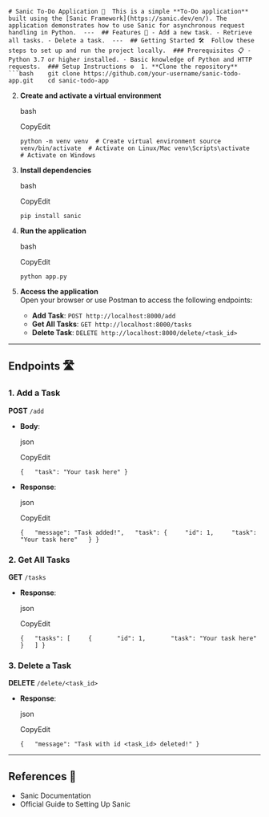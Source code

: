 ` # Sanic To-Do Application 📝  This is a simple **To-Do application** built using the [Sanic Framework](https://sanic.dev/en/). The application demonstrates how to use Sanic for asynchronous request handling in Python.  ---  ## Features 🚀 - Add a new task. - Retrieve all tasks. - Delete a task.  ---  ## Getting Started 🛠️  Follow these steps to set up and run the project locally.  ### Prerequisites 📋 - Python 3.7 or higher installed. - Basic knowledge of Python and HTTP requests.  ### Setup Instructions ⚙️  1. **Clone the repository**      ```bash    git clone https://github.com/your-username/sanic-todo-app.git    cd sanic-todo-app `

2.  **Create and activate a virtual environment**

    bash

    CopyEdit

    `python -m venv venv  # Create virtual environment source venv/bin/activate  # Activate on Linux/Mac venv\Scripts\activate     # Activate on Windows`

3.  **Install dependencies**

    bash

    CopyEdit

    `pip install sanic`

4.  **Run the application**

    bash

    CopyEdit

    `python app.py`

5.  **Access the application**  
    Open your browser or use Postman to access the following endpoints:

    - **Add Task**: `POST http://localhost:8000/add`
    - **Get All Tasks**: `GET http://localhost:8000/tasks`
    - **Delete Task**: `DELETE http://localhost:8000/delete/<task_id>`

---

## Endpoints 🛣️

### 1\. Add a Task

**POST** `/add`

- **Body**:

  json

  CopyEdit

  `{   "task": "Your task here" }`

- **Response**:

  json

  CopyEdit

  `{   "message": "Task added!",   "task": {     "id": 1,     "task": "Your task here"   } }`

### 2\. Get All Tasks

**GET** `/tasks`

- **Response**:

  json

  CopyEdit

  `{   "tasks": [     {       "id": 1,       "task": "Your task here"     }   ] }`

### 3\. Delete a Task

**DELETE** `/delete/<task_id>`

- **Response**:

  json

  CopyEdit

  `{   "message": "Task with id <task_id> deleted!" }`

---

## References 📖

- Sanic Documentation
- Official Guide to Setting Up Sanic
